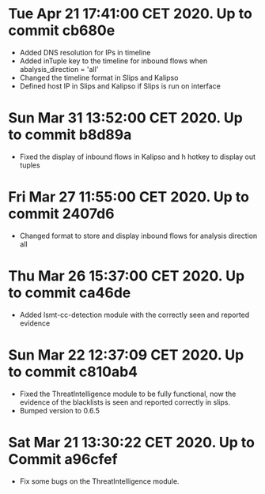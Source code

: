 # Tue Apr 21 17:41:00 CET 2020. Up to commit cb680e
- Added DNS resolution for IPs in timeline
- Added inTuple key to the timeline for inbound flows when abalysis_direction = 'all'
- Changed the timeline format in Slips and Kalipso
- Defined host IP in Slips and Kalipso if Slips is run on interface
# Sun Mar 31 13:52:00 CET 2020. Up to commit b8d89a
- Fixed the display of inbound flows in Kalipso and h hotkey to display out tuples
# Fri Mar 27 11:55:00 CET 2020. Up to commit 2407d6
- Changed format to store and display inbound flows for analysis direction all
# Thu Mar 26 15:37:00 CET 2020. Up to commit ca46de
- Added lsmt-cc-detection module with the correctly seen and reported evidence
# Sun Mar 22 12:37:09 CET 2020. Up to commit c810ab4
- Fixed the ThreatIntelligence module to be fully functional, now the evidence of the blacklists is seen and reported correctly in slips.
- Bumped version to 0.6.5
# Sat Mar 21 13:30:22 CET 2020. Up to Commit a96cfef
- Fix some bugs on the ThreatIntelligence module.
